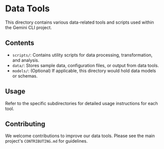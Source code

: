 # Data Tools

This directory contains various data-related tools and scripts used within the Gemini CLI project.

## Contents

- `scripts/`: Contains utility scripts for data processing, transformation, and analysis.
- `data/`: Stores sample data, configuration files, or output from data tools.
- `models/`: (Optional) If applicable, this directory would hold data models or schemas.

## Usage

Refer to the specific subdirectories for detailed usage instructions for each tool.

## Contributing

We welcome contributions to improve our data tools. Please see the main project's `CONTRIBUTING.md` for guidelines.
